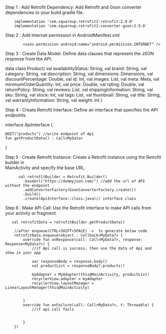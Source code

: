 Step 1 : Add Retrofit Dependency: Add Retrofit and Gson converter dependencies to your 
         build.gradle file.
    
        implementation 'com.squareup.retrofit2:retrofit:2.9.0'
        implementation 'com.squareup.retrofit2:converter-gson:2.9.0'


Step 2 : Add Internet permission in AndroidManifest.xml
         
            <uses-permission android:name="android.permission.INTERNET" />


Step 3 : Create Data Model: Define data classes that represent the JSON response from the
         API.

  data class Product(
    val availabilityStatus: String,
    val brand: String,
    val category: String,
    val description: String,
    val dimensions: Dimensions,
    val discountPercentage: Double,
    val id: Int,
    val images: List<String>,
    val meta: Meta,
    val minimumOrderQuantity: Int,
    val price: Double,
    val rating: Double,
    val returnPolicy: String,
    val reviews: List<Review>,
    val shippingInformation: String,
    val sku: String,
    val stock: Int,
    val tags: List<String>,
    val thumbnail: String,
    val title: String,
    val warrantyInformation: String,
    val weight: Int
)


Step 4 : Create Retrofit Interface: Define an interface that specifies the API endpoints.

  interface ApiInterface {

    @GET("products") //write endpoint of Api
    fun getProductData() : Call<MyData>

}


Step 5 : Create Retrofit Instance: Create a Retrofit instance using the Retrofit builder in                
         MainActivity and specify the base URL.

          val retrofitBuilder = Retrofit.Builder()
            .baseUrl("https://dummyjson.com/") //add the url of API without the endpoint
            .addConverterFactory(GsonConverterFactory.create())
            .build()
            .create(ApiInterface::class.java)// interface class

       
Step 6 : Make API Call: Use the Retrofit interface to make API calls from your activity or fragment.

       val retrofitData = retrofitBuilder.getProductData()

        //after enqueue(CTRL+SHIFT+SPACE) ->  to generate below code
        retrofitData.enqueue(object : Callback<MyData?> {
            override fun onResponse(call: Call<MyData?>, response: Response<MyData?>) {
                //if Api call is success, then use the data of Api and show in your app

                var responseBody = response.body()
                val productList = responseBody?.products!!

                myAdapter = MyAdapter(this@MainActivity, productList)
                recyclerView.adapter = myAdapter
                recyclerView.layoutManager = LinearLayoutManager(this@MainActivity)


            }
            override fun onFailure(call: Call<MyData?>, t: Throwable) {
                //if api call fails


            }
        })




























